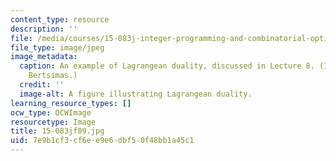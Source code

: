 ```yaml
---
content_type: resource
description: ''
file: /media/courses/15-083j-integer-programming-and-combinatorial-optimization-fall-2009/7e9b1cf3cf6ee9e6dbf50f48bb1a45c1_15-083jf09.jpg
file_type: image/jpeg
image_metadata:
  caption: An example of Lagrangean duality, discussed in Lecture 8. (Image by Prof.
    Bertsimas.)
  credit: ''
  image-alt: A figure illustrating Lagrangean duality.
learning_resource_types: []
ocw_type: OCWImage
resourcetype: Image
title: 15-083jf09.jpg
uid: 7e9b1cf3-cf6e-e9e6-dbf5-0f48bb1a45c1
---
```

